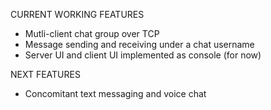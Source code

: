 CURRENT WORKING FEATURES
- Mutli-client chat group over TCP
- Message sending and receiving under a chat username
- Server UI and client UI implemented as console (for now)

NEXT FEATURES
- Concomitant text messaging and voice chat
